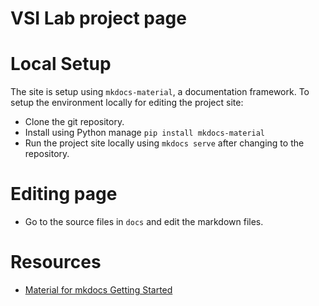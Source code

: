 # VSI Lab project page



# Local Setup
The site is setup using `mkdocs-material`, a documentation framework. To setup the environment locally for editing the project site:
- Clone the git repository.
- Install using Python manage `pip install mkdocs-material`
- Run the project site locally using `mkdocs serve` after changing to the repository.


# Editing page
- Go to the source files in `docs` and edit the markdown files.
  


# Resources
- [Material for mkdocs Getting Started](https://squidfunk.github.io/mkdocs-material/getting-started/)
